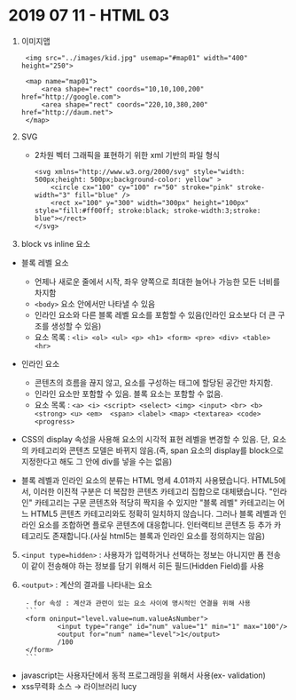 # 2019 07 11 - HTML 03

1. 이미지맵

        <img src="../images/kid.jpg" usemap="#map01" width="400" height="250">
        
        <map name="map01">
        	<area shape="rect" coords="10,10,100,200" href="http://google.com">
        	<area shape="rect" coords="220,10,380,200" href="http://daum.net">
        </map>

2. SVG
    - 2차원 벡터 그래픽을 표현하기 위한 xml 기반의 파일 형식
        ```
        <svg xmlns="http://www.w3.org/2000/svg" style="width: 500px;height: 500px;background-color: yellow" >
        	<circle cx="100" cy="100" r="50" stroke="pink" stroke-width="3" fill="blue" />
        	<rect x="100" y="300" width="300px" height="100px" style="fill:#ff00ff; stroke:black; stroke-width:3;stroke: blue"></rect>
        </svg>
        ```
3. block vs inline 요소

- 블록 레벨 요소
    - 언제나 새로운 줄에서 시작, 좌우 양쪽으로 최대한 늘어나 가능한 모든 너비를 차지함
    - ```<body>``` 요소 안에서만 나타낼 수 있음
    - 인라인 요소와 다른 블록 레벨 요소를 포함할 수 있음(인라인 요소보다 더 큰 구조를 생성할 수 있음)
    - 요소 목록 : ```<li> <ol> <ul> <p> <h1> <form> <pre> <div> <table> <hr>```

- 인라인 요소
    - 콘텐츠의 흐름을 끊지 않고, 요소를 구성하는 태그에 할당된 공간만 차지함.
    - 인라인 요소만 포함할 수 있음. 블록 요소는 포함할 수 없음.
    - 요소 목록 : ```<a> <i> <script> <select> <img> <input> <br> <b> <strong> <u> <em>  <span> <label> <map> <textarea> <code> <progress>```

- CSS의 display 속성을 사용해 요소의 시각적 표현 레벨을 변경할 수 있음. 단, 요소의 카테고리와 콘텐츠 모델은 바뀌지 않음.(즉, span 요소의 display를 block으로 지정한다고 해도 그 안에 div를 넣을 수는 없음)
- 블록 레벨과 인라인 요소의 분류는 HTML 명세 4.01까지 사용됐습니다. HTML5에서, 이러한 이진적 구분은 더 복잡한 콘텐츠 카테고리 집합으로 대체됐습니다. "인라인" 카테고리는 구문 콘텐츠와 적당히 짝지을 수 있지만 "블록 레벨" 카테고리는 어느 HTML5 콘텐츠 카테고리와도 정확히 일치하지 않습니다. 그러나 블록 레벨과 인라인 요소를 조합하면 플로우 콘텐츠에 대응합니다. 인터랙티브 콘텐츠 등 추가 카테고리도 존재합니다.(사실 html5는 블록과 인라인 요소를 정의하지는 않음)

5. ```<input type=hidden>``` : 사용자가 입력하거나 선택하는 정보는 아니지만 폼 전송이 같이 전송해야 하는 정보를 담기 위해서 히든 필드(Hidden Field)를 사용

6. ```<output>``` : 계산의 결과를 나타내는 요소

        - for 속성 : 계산과 관련이 있는 요소 사이에 명시적인 연결을 위해 사용
        ```
        <form oninput="level.value=num.valueAsNumber">
                <input type="range" id="num" value="1" min="1" max="100"/>
                <output for="num" name="level">1</output>
                /100
        </form>
        ```

- javascript는 사용자단에서 동적 프로그래밍을 위해서 사용(ex- validation)
- xss무력화 소스 → 라이브러리 lucy
